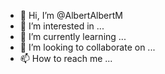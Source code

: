 - 👋 Hi, I’m @AlbertAlbertM
- 👀 I’m interested in ...
- 🌱 I’m currently learning ...
- 💞️ I’m looking to collaborate on ...
- 📫 How to reach me ...

<!---
AlbertAlbertM/AlbertAlbertM is a ✨ special ✨ repository because its `README.md` (this file) appears on your GitHub profile.
You can click the Preview link to take a look at your changes.
--->
